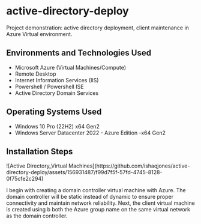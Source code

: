 # active-directory-deploy

Project demonstration:  active directory deployment, client maintenance in Azure Virtual environment. 

<h2>Environments and Technologies Used</h2>

- Microsoft Azure (Virtual Machines/Compute)
- Remote Desktop
- Internet Information Services (IIS)
- Powershell / Powershell ISE
- Active Directory Domain Services

<h2>Operating Systems Used </h2>

- Windows 10 Pro </b> (22H2) x64 Gen2
- Windows Server Datacenter 2022 - Azure Edition -x64 Gen2 



<h2>Installation Steps</h2>

<p>
![Active Directory_Virtual Machines](https://github.com/ishaqjones/active-directory-deploy/assets/156931487/f99d7f5f-57fd-4745-8128-0f75cfe2c294)

</p>
<p>
I begin  with creating a domain controller virtual machine with Azure. The domain controller will be static instead of dynamic to ensure proper connectivity and maintain network reliability. Next, the client virtual machine is created using b both the Azure group name on the same virtual network as the domain controller. 
</p>
<br />
